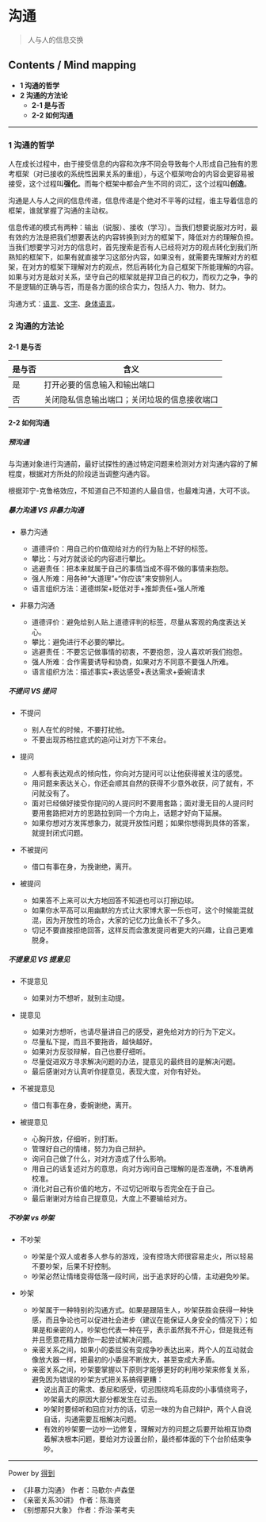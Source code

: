 # 沟通
> 人与人的信息交换

## Contents / Mind mapping
- **1 沟通的哲学**
- **2 沟通的方法论**
  - **2-1 是与否**
  - **2-2 如何沟通**

---

### 1 沟通的哲学

人在成长过程中，由于接受信息的内容和次序不同会导致每个人形成自己独有的思考框架（对已接收的系统性因果关系的重组），与这个框架吻合的内容会更容易被接受，这个过程叫**强化**。而每个框架中都会产生不同的词汇，这个过程叫**创造**。

沟通是人与人之间的信息传递，信息传递是个绝对不平等的过程，谁主导着信息的框架，谁就掌握了沟通的主动权。

信息传递的模式有两种：输出（说服）、接收（学习）。当我们想要说服对方时，最有效的方法是把我们想要表达的内容转换到对方的框架下，降低对方的理解负担。当我们想要学习对方的信息时，首先搜索是否有人已经将对方的观点转化到我们所熟知的框架下，如果有就直接学习这部分内容，如果没有，就需要先理解对方的框架，在对方的框架下理解对方的观点，然后再转化为自己框架下所能理解的内容。如果与对方是敌对关系，坚守自己的框架就是捍卫自己的权力，而权力之争，争的不是逻辑的正确与否，而是各方面的综合实力，包括人力、物力、财力。

沟通方式：[语言](talk.md "说话")、[文字](writing.md "写作")、[身体语言](body-language.md "身体语言")。



### 2 沟通的方法论

#### 2-1 是与否

|是与否|含义|
|  --  | -- |
|是|打开必要的信息输入和输出端口|
|否|关闭隐私信息输出端口；关闭垃圾的信息接收端口|

#### 2-2 如何沟通

##### 预沟通

与沟通对象进行沟通前，最好试探性的通过特定问题来检测对方对沟通内容的了解程度，根据对方所处的阶段适当调整沟通内容。

根据邓宁-克鲁格效应，不知道自己不知道的人最自信，也最难沟通，大可不谈。

##### 暴力沟通 VS 非暴力沟通

- 暴力沟通
  - 道德评价：用自己的价值观给对方的行为贴上不好的标签。
  - 攀比：与对方就谈论的内容进行攀比。
  - 逃避责任：把本来就属于自己的事情当成不得不做的事情来抱怨。
  - 强人所难：用各种“大道理”+“你应该”来安排别人。
  - 语言组织方法：道德绑架+贬低对手+推卸责任+强人所难

- 非暴力沟通
  - 道德评价：避免给别人贴上道德评判的标签，尽量从客观的角度表达关心。
  - 攀比：避免进行不必要的攀比。
  - 逃避责任：不要忘记做事情的初衷，不要抱怨，没人喜欢听我们抱怨。
  - 强人所难：合作需要诱导和协商，如果对方不同意不要强人所难。
  - 语言组织方法：描述事实+表达感受+表达需求+委婉请求

##### 不提问 VS 提问

- 不提问
  - 别人在忙的时候，不要打扰他。
  - 不要出现苏格拉底式的追问让对方下不来台。

- 提问
  - 人都有表达观点的倾向性，你向对方提问可以让他获得被关注的感觉。
  - 用问题来表达关心，你还会顺其自然的获得不少意外收获，问了就有，不问就没有了。
  - 面对已经做好接受你提问的人提问时不要用套路；面对漫无目的人提问时要用套路把对方的思路拉到同一个方向上，话题才好向下延展。
  - 如果你想对方发挥想象力，就提开放性问题；如果你想得到具体的答案，就提封闭式问题。

- 不被提问
  - 借口有事在身，为挽谢绝，离开。

- 被提问
  - 如果答不上来可以大方地回答不知道也可以打擦边球。
  - 如果你水平高可以用幽默的方式让大家博大家一乐也可，这个时候能混就混，因为开放性的场合，大家的记忆力比鱼长不了多久。
  - 切记不要直接拒绝回答，这样反而会激发提问者更大的兴趣，让自己更难脱身。

##### 不提意见 VS 提意见

- 不提意见
  - 如果对方不想听，就别主动提。

- 提意见
  - 如果对方想听，也请尽量讲自己的感受，避免给对方的行为下定义。
  - 尽量私下提，而且不要拖沓，越快越好。
  - 如果对方反驳辩解，自己也要仔细听。
  - 尽量促进双方寻求解决问题的办法，提意见的最终目的是解决问题。
  - 最后感谢对方认真听你提意见，表现大度，对你有好处。

- 不被提意见
  - 借口有事在身，委婉谢绝，离开。

- 被提意见
  - 心胸开放，仔细听，别打断。
  - 管理好自己的情绪，努力为自己辩护。
  - 询问自己做了什么，对对方造成了什么影响。
  - 用自己的话复述对方的意思，向对方询问自己理解的是否准确，不准确再校准。
  - 消化对自己有价值的地方，不过切记听取与否完全在于自己。
  - 最后谢谢对方给自己提意见，大度上不要输给对方。

##### 不吵架 vs 吵架

- 不吵架
  - 吵架是个双人或者多人参与的游戏，没有控场大师很容易走火，所以轻易不要吵架，后果不好控制。
  - 吵架必然让情绪变得低落一段时间，出于追求好的心情，主动避免吵架。

- 吵架
  - 吵架属于一种特别的沟通方式。如果是跟陌生人，吵架获胜会获得一种快感，而且争论也可以促进社会进步（建议在能保证人身安全的情况下）；如果是和亲密的人，吵架也代表一种在乎，表示虽然我不开心，但是我还有并且愿意花精力跟你一起尝试解决问题。
  - 亲密关系之间，如果小的委屈没有变成争吵表达出来，两个人的互动就会像放大器一样，把最初的小委屈不断放大，甚至变成大矛盾。
  - 亲密关系之间，吵架要掌握以下原则才能够更好的利用吵架来修复关系，避免因为错误的吵架方式把关系搞得更糟：
    - 说出真正的需求、委屈和感受，切忌围绕鸡毛蒜皮的小事情绕弯子，吵架最大的原因大部分都发生在过去。
    - 吵架时要倾听和回应对方的话，切忌一味的为自己辩护，两个人自说自话，沟通需要互相解决问题。
    - 有效的吵架要一边吵一边修复，理解对方的问题之后要开始相互协商着解决根本问题，要给对方设置台阶，最终都体面的下个台阶结束争吵。



---
Power by [得到](https://www.igetget.com)
- 《非暴力沟通》 作者：马歇尔·卢森堡
- 《亲密关系30讲》 作者：陈海贤
- 《别想那只大象》 作者：乔治·莱考夫
